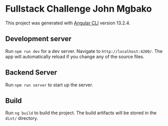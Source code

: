 # Fullstack Challenge John Mgbako

This project was generated with [Angular CLI](https://github.com/angular/angular-cli) version 13.2.4.

## Development server

Run `npm run dev` for a dev server. Navigate to `http://localhost:4200/`. The app will automatically reload if you change any of the source files.

## Backend Server

Run `npm run server` to start up the server.

## Build

Run `ng build` to build the project. The build artifacts will be stored in the `dist/` directory.

